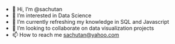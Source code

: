 - 👋 Hi, I’m @sachutan
- 👀 I’m interested in Data Science
- 🌱 I’m currently refreshing my knowledge in SQL and Javascript
- 💞️ I’m looking to collaborate on data visualization projects
- 📫 How to reach me sachutan@yahoo.com

<!---
sachutan/sachutan is a ✨ special ✨ repository because its `README.md` (this file) appears on your GitHub profile.
You can click the Preview link to take a look at your changes.
--->
